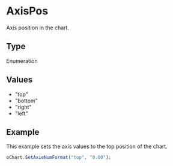 # AxisPos

Axis position in the chart.

## Type

Enumeration

## Values

- "top"
- "bottom"
- "right"
- "left"


## Example

This example sets the axis values to the top position of the chart.

```javascript
oChart.SetAxieNumFormat("top", "0.00");
```
